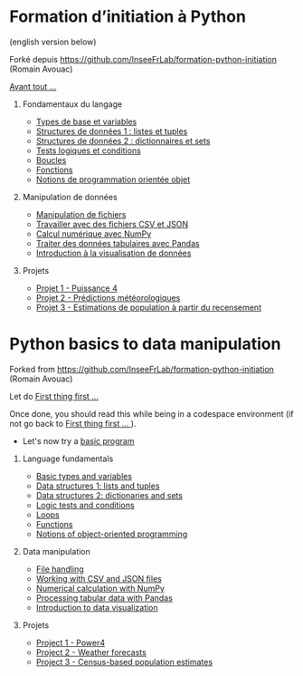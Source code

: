 # Formation d’initiation à Python
(english version below)

Forké depuis https://github.com/InseeFrLab/formation-python-initiation (Romain Avouac)

[Avant tout ... ](avant-tout.ipynb)

1. Fondamentaux du langage
    * [Types de base et variables](fundamentals/types-variables/tutorial.ipynb)
    * [Structures de données 1 : listes et tuples](fundamentals/data-structures1/tutorial.ipynb)
    * [Structures de données 2 : dictionnaires et sets](fundamentals/data-structures2/tutorial.ipynb)
    * [Tests logiques et conditions](fundamentals/tests/tutorial.ipynb)
    * [Boucles](fundamentals/loops/tutorial.ipynb)
    * [Fonctions](fundamentals/functions/tutorial.ipynb)
    * [Notions de programmation orientée objet](fundamentals/oop/tutorial.ipynb)

2. Manipulation de données
    * [Manipulation de fichiers](manipulation/modules-files/tutorial.ipynb)
    * [Travailler avec des fichiers CSV et JSON](manipulation/csv-json-files/tutorial.ipynb)
    * [Calcul numérique avec NumPy](manipulation/numpy/tutorial.ipynb)
    * [Traiter des données tabulaires avec Pandas](manipulation/pandas/tutorial.ipynb)
    * [Introduction à la visualisation de données](manipulation/dataviz/tutorial.ipynb)

3. Projets
    * [Projet 1 - Puissance 4](projects/puissance4/tutorial.ipynb)
    * [Projet 2 - Prédictions météorologiques](projects/meteo/tutorial.ipynb)
    * [Projet 3 - Estimations de population à partir du recensement](projects/RP/tutorial.ipynb)


# Python basics to data manipulation

Forked from https://github.com/InseeFrLab/formation-python-initiation (Romain Avouac)

Let do [First thing first ... ](first-thing-first.md)

Once done, you should read this while being in a codespace environment (if not go back to [First thing first ... ](first-thing-first.md)).

* Let's now try a [basic program](nicejob.ipynb)

1. Language fundamentals
    * [Basic types and variables](fundamentals/types-variables/tutorial.ipynb)
    * [Data structures 1: lists and tuples](fundamentals/data-structures1/tutorial.ipynb)
    * [Data structures 2: dictionaries and sets](fundamentals/data-structures2/tutorial.ipynb)
    * [Logic tests and conditions](fundamentals/tests/tutorial.ipynb)
    * [Loops](fundamentals/loops/tutorial.ipynb)
    * [Functions](fundamentals/functions/tutorial.ipynb)
    * [Notions of object-oriented programming](fundamentals/oop/tutorial.ipynb)

2. Data manipulation
    * [File handling](manipulation/modules-files/tutorial.ipynb)
    * [Working with CSV and JSON files](manipulation/csv-json-files/tutorial.ipynb)
    * [Numerical calculation with NumPy](manipulation/numpy/tutorial.ipynb)
    * [Processing tabular data with Pandas](manipulation/pandas/tutorial.ipynb)
    * [Introduction to data visualization](manipulation/dataviz/tutorial.ipynb)

3. Projets
    * [Project 1 - Power4](projects/puissance4/tutorial.ipynb)
    * [Project 2 - Weather forecasts](projects/meteo/tutorial.ipynb)
    * [Project 3 - Census-based population estimates](projects/RP/tutorial.ipynb)


